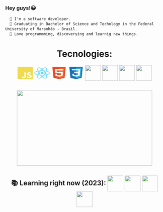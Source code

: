 ### Hey guys!😀
 
      🔹 I'm a software developer.
      🔹 Graduating in Bachelor of Science and Techology in the Federal University of Maranhão - Brasil.
      🔹 Love programmming, discoverying and learnig new things.

<div  align="center" > 
    <h1>
       Tecnologies:
    </h1>
     <img  align="center" height="40" width="50" src="https://raw.githubusercontent.com/devicons/devicon/master/icons/javascript/javascript-plain.svg">
     <img align="center"  height="40" width="50" src="https://raw.githubusercontent.com/devicons/devicon/master/icons/react/react-original.svg">
     <img align="center"  height="40" width="50" src="https://raw.githubusercontent.com/devicons/devicon/master/icons/html5/html5-original.svg">
     <img align="center"  height="40" width="50" src="https://raw.githubusercontent.com/devicons/devicon/master/icons/css3/css3-original.svg">
     <img align="center"  height="50" width="50" src="https://miro.medium.com/max/600/1*veOyRtKTPeoqC_VlWNUc5Q.webp">
     <img align="center"  height="50" width="50" src="https://cdn-icons-png.flaticon.com/512/919/919825.png">
     <img align="center"  height="50" width="50" src="https://cdn-icons-png.flaticon.com/512/5968/5968381.png">
     <img align="center"  height="50" width="50" src="https://cdn.icon-icons.com/icons2/2415/PNG/512/mongodb_plain_wordmark_logo_icon_146423.png">
     
    
</div>

##

<p align = "center">
<img  height="240" width="430" src= https://2.bp.blogspot.com/-xWr8_WpBmNA/VbeshNpa47I/AAAAAAAAW5M/PcaM02DcJMc/s1600/tumblr_n7zukidWwU1qze3hdo1_r2_500.gif>  
</p>

<h2 align="center">📚 Learning right now (2023): 
 <img  align="center" height="50" width="50" src="https://cdn.icon-icons.com/icons2/2415/PNG/512/java_original_wordmark_logo_icon_146459.png">
 <img  align="center" height="50" width="50" src="https://upload.wikimedia.org/wikipedia/commons/thumb/2/29/Postgresql_elephant.svg/540px-Postgresql_elephant.svg.png">
 <img  align="center" height="50" width="50" src="https://upload.wikimedia.org/wikipedia/commons/c/cf/Angular_full_color_logo.svg">
 <img  align="center" height="50" width="50" bor src="https://media.slid.es/avatars/1098231/Cypress_Logomark_Color_Dark_BG.jpg">
 
</h2>

